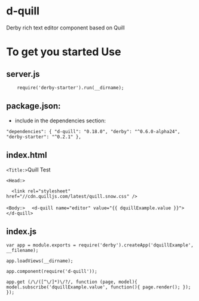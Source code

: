 d-quill
=======

Derby rich text editor component based on Quill


To get you started Use
===



server.js
---
        require('derby-starter').run(__dirname);


package.json:
---

 * include in the dependencies section:


  `"dependencies": {
    "d-quill": "0.18.0",
    "derby": "^0.6.0-alpha24",
    "derby-starter": "^0.2.1"
  },`


index.html
----

`<Title:>`Quill Test

`<Head:>`

`  <link rel="stylesheet" href="//cdn.quilljs.com/latest/quill.snow.css" />`

`<Body:>`
`  <d-quill name="editor" value="{{ dquillExample.value }}"></d-quill>`



index.js
---

`var app = module.exports = require('derby').createApp('dquillExample', __filename);`

`app.loadViews(__dirname);`


`app.component(require('d-quill'));`

`app.get (/\/([^\/]*)\/?/, function (page, model){
        model.subscribe('dquillExample.value', function(){
                page.render();
        });
});`

